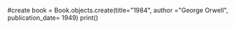 #create 
book = Book.objects.create(title="1984", author ="George Orwell", publication_date= 1949)
print()
